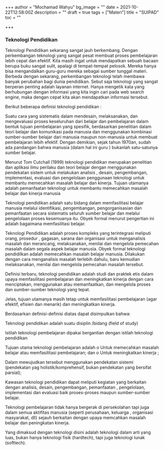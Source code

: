 +++
author = "Mochamad Wahyu"
bg_image = ""
date = 2021-10-22T12:58:00Z
description = ""
draft = true
tags = ["Materi"]
title = "SUIPAD"
toc = ""

+++
### **Teknologi Pendidikan**

Teknologi Pendidikan sekarang sangat jauh berkembang. Dengan perkembangan teknologi yang sangat pesat membuat proses pembelajaran lebih cepat dan efektif. Kita masih ingat untuk mendapatkan sebuah bacaan berupa buku sangat sulit, apalagi di tempat-tempat pelosok. Mereka hanya bisa mengandalkan guru-guru mereka sebagai sumber tunggal materi. Berbeda dengan sekarang, perkembangan teknologi telah membawa banyak perubahan bagi dunia pendidikan. Sebut saja teknologi yang sangat berperan penting adalah layanan internet. Hanya mengetik kata yang berhubungan dengan informasi yang kita ingin cari pada web search engine, maka dengan cepat kita akan mendapatkan informasi tersebut.

Berikut beberapa definisi teknologi pendidikan :

Suatu cara yang sistematis dalam mendesain, melaksanakan, dan mengevaluasi proses keseluruhan dari belajar dan pembelajaran dalam bentuk tujuan pembelajaran yang spesifik, berdasarkan penelitian dalam teori belajar dan komunikasi pada manusia dan menggunakan kombinasi sumber-sumber belajar dari manusia maupun non-manusia untuk membuat pembelajaran lebih efektif. Dengan demikian, sejak tahun 1970an, sudah ada pandangan bahwa manusia (dalam hal ini guru ) bukanlah satu-satunya sumber belajar.

Menurut Tom Cutchall (1999) teknologi pendidikan merupakan penelitian dan aplikasi ilmu perilaku dan teori belajar dengan menggunakan pendekatan sistem untuk melakukan analisis , desain, pengembangan, implementasi, evaluasi dan pengelolaan penggunaan teknologi untuk membantu memecahkan masalah belajar dan kinerja. Tujuan utamanya adalah pemanfaatan teknologi untuk membantu memecahkan masalah belajar dan kinerja manusia

Teknologi pendidikan adalah satu bidang dalam memfasilitasi belajar manusia melalui identifikasi, pengembangan, pengorganisasian dan pemanfaatan secara sistematis seluruh sumber belajar dan melalui pengelolaan proses kesemuanya itu. Obyek formal menurut pengertian ini adalah bagaimana memfasilitasi belajar.

Teknologi Pendidikan adalah proses kompleks yang terintegrasi meliputi orang, prosedur , gagasan, sarana dan organisasi untuk menganalisis masalah dan merancang, melaksanakan, menilai dan mengelola pemecahan masalah dalam segala aspek belajar manusia. Obyek formal teknologi pendidilkan adalah memecahkan masalah belajar manusia. Dilakukan dengan cara menganalisis masalah terlebih dahulu, baru kemudian melaksanakan, menilai dan mengelola pemecahan masalah tersebut.

Definisi terbaru, teknologi pendidikan adalah studi dan praktek etis dalam upaya memfasilitasi pembelajaran dan meningkatkan kinerja dengan cara menciptakan, menggunakan atau memanfaatkan, dan mengelola proses dan sumber-sumber teknologi yang tepat.

Jelas, tujuan utamanya masih tetap untuk memfasilitasi pembelajaran (agar efektif, efisien dan menarik) dan meningkatkan kinerja.

Berdasarkan definisi-definisi diatas dapat disimpulkan bahwa:

Teknologi pendidikan adalah suatu disiplin /bidang (field of study)

Istilah teknologi pembelajaran dipakai bergantian dengan istilah teknologi pendidikan

Tujuan utama teknologi pembelajaran adalah o Untuk memecahkan masalah belajar atau memfasilitasi pembelajaran; dan o Untuk meningkatkan kinerja ;

Dalam mewujudkan tersebut menggunakan pendekatan sistemi (pendekatan yag holistik/komprehensif, bukan pendekatan yang bersifat parsial);

Kawasan teknologi pendidikan dapat meliputi kegiatan yang berkaitan dengan analisis, desain, pengembangan, pemanfaatan , pengelolaan, implementasi dan evaluasi baik proses-proses maupun sumber-sumber belajar.

Teknologi pembelajaran tidak hanya bergerak di persekolahan tapi juga dalam semua aktifitas manusia (seperti perusahaan, keluarga , organisasi masyarakat, dll) sejauh berkaitan dengan upaya memcahkan masalah belajar dan peningkatan kinerja.

Yang dimaksud dengan teknologi disini adalah teknologi dalam arti yang luas, bukan hanya teknologi fisik (hardtech), tapi juga teknologi lunak (softtech).